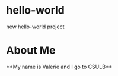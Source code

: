 # hello-world
new hello-world project
<h1>About Me</h1>
**My name is Valerie and I go to CSULB**



